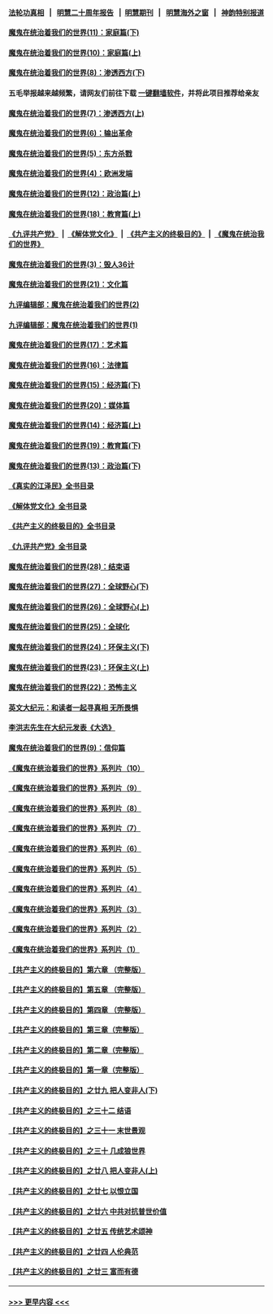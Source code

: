 #### [法轮功真相](https://github.com/gfw-breaker/truth/blob/master/README.md?t=0) &nbsp;&nbsp;|&nbsp;&nbsp; [明慧二十周年报告](https://github.com/gfw-breaker/mh-reports/blob/master/README.md?t=0) &nbsp;&nbsp;|&nbsp;&nbsp;[明慧期刊](https://github.com/gfw-breaker/mh-qikan) &nbsp;&nbsp;|&nbsp;&nbsp; [明慧海外之窗](https://github.com/gfw-breaker/mh-news/blob/master/README.md?t=0) &nbsp;&nbsp;|&nbsp;&nbsp; [神韵特别报道](https://github.com/gfw-breaker/mh-news/blob/master/shenyun.md?t=0)
#### [魔鬼在统治着我们的世界(11)：家庭篇(下)](../pages/nsc422/n10440961.md?t=01151843) 
#### [魔鬼在统治着我们的世界(10)：家庭篇(上)](../pages/nsc422/n10435448.md?t=01151843) 
#### [魔鬼在统治着我们的世界(8)：渗透西方(下)](../pages/nsc422/n10429603.md?t=01151843) 
#### 五毛举报越来越频繁，请网友们前往下载 [一键翻墙软件](https://github.com/gfw-breaker/ssr-accounts)，并将此项目推荐给亲友
#### [魔鬼在统治着我们的世界(7)：渗透西方(上)](../pages/nsc422/n10426013.md?t=01151843) 
#### [魔鬼在统治着我们的世界(6)：输出革命](../pages/nsc422/n10421536.md?t=01151843) 
#### [魔鬼在统治着我们的世界(5)：东方杀戮](../pages/nsc422/n10417707.md?t=01151843) 
#### [魔鬼在统治着我们的世界(4)：欧洲发端](../pages/nsc422/n10414890.md?t=01151843) 
#### [魔鬼在统治着我们的世界(12)：政治篇(上)](../pages/nsc422/n10444576.md?t=01151843) 
#### [魔鬼在统治着我们的世界(18)：教育篇(上)](../pages/nsc422/n10526970.md?t=01151843) 
#### [《九评共产党》](https://github.com/begood0513/9ping.md/blob/master/README.md) &nbsp;|&nbsp; [《解体党文化》](../../../../jtdwh.md/blob/master/README.md)  &nbsp;|&nbsp; [《共产主义的终极目的》](../../../../gczydzjmd.md/blob/master/README.md) &nbsp;|&nbsp; [《魔鬼在统治我们的世界》](../../../../mgztzwmdsj.md/blob/master/README.md) 
#### [魔鬼在统治着我们的世界(3)：毁人36计](../pages/nsc422/n10411583.md?t=01151843) 
#### [魔鬼在统治着我们的世界(21)：文化篇](../pages/nsc422/n10597706.md?t=01151843) 
#### [九评编辑部：魔鬼在统治着我们的世界(2)](../pages/nsc422/n10410036.md?t=01151843) 
#### [九评编辑部：魔鬼在统治着我们的世界(1)](../pages/nsc422/n10406825.md?t=01151843) 
#### [魔鬼在统治着我们的世界(17)：艺术篇](../pages/nsc422/n10499093.md?t=01151843) 
#### [魔鬼在统治着我们的世界(16)：法律篇](../pages/nsc422/n10485969.md?t=01151843) 
#### [魔鬼在统治着我们的世界(15)：经济篇(下)](../pages/nsc422/n10469975.md?t=01151843) 
#### [魔鬼在统治着我们的世界(20)：媒体篇](../pages/nsc422/n10586579.md?t=01151843) 
#### [魔鬼在统治着我们的世界(14)：经济篇(上)](../pages/nsc422/n10457370.md?t=01151843) 
#### [魔鬼在统治着我们的世界(19)：教育篇(下)](../pages/nsc422/n10564808.md?t=01151843) 
#### [魔鬼在统治着我们的世界(13)：政治篇(下)](../pages/nsc422/n10448270.md?t=01151843) 
#### [《真实的江泽民》全书目录](../pages/nsc422/n13721399.md?t=01151843) 
#### [《解体党文化》全书目录](../pages/nsc422/n13721157.md?t=01151843) 
#### [《共产主义的终极目的》全书目录](../pages/nsc422/n13721048.md?t=01151843) 
#### [《九评共产党》全书目录](../pages/nsc422/n13708085.md?t=01151843) 
#### [魔鬼在统治着我们的世界(28)：结束语](../pages/nsc422/n10936246.md?t=01151843) 
#### [魔鬼在统治着我们的世界(27)：全球野心(下)](../pages/nsc422/n10928319.md?t=01151843) 
#### [魔鬼在统治着我们的世界(26)：全球野心(上)](../pages/nsc422/n10900318.md?t=01151843) 
#### [魔鬼在统治着我们的世界(25)：全球化](../pages/nsc422/n10788205.md?t=01151843) 
#### [魔鬼在统治着我们的世界(24)：环保主义(下)](../pages/nsc422/n10695307.md?t=01151843) 
#### [魔鬼在统治着我们的世界(23)：环保主义(上)](../pages/nsc422/n10688613.md?t=01151843) 
#### [魔鬼在统治着我们的世界(22)：恐怖主义](../pages/nsc422/n10614727.md?t=01151843) 
#### [英文大纪元：和读者一起寻真相 无所畏惧](../pages/nsc422/n12542027.md?t=01151843) 
#### [李洪志先生在大纪元发表《大选》](../pages/nsc422/n12534746.md?t=01151843) 
#### [魔鬼在统治着我们的世界(9)：信仰篇](../pages/nsc422/n10432159.md?t=01151843) 
#### [《魔鬼在统治着我们的世界》系列片（10）](../pages/nsc422/n12292670.md?t=01151843) 
#### [《魔鬼在统治着我们的世界》系列片（9）](../pages/nsc422/n12290859.md?t=01151843) 
#### [《魔鬼在统治着我们的世界》系列片（8）](../pages/nsc422/n12287445.md?t=01151843) 
#### [《魔鬼在统治着我们的世界》系列片（7）](../pages/nsc422/n12283425.md?t=01151843) 
#### [《魔鬼在统治着我们的世界》系列片（6）](../pages/nsc422/n12282314.md?t=01151843) 
#### [《魔鬼在统治着我们的世界》系列片（5）](../pages/nsc422/n12281419.md?t=01151843) 
#### [《魔鬼在统治着我们的世界》系列片（4）](../pages/nsc422/n12274024.md?t=01151843) 
#### [《魔鬼在统治着我们的世界》系列片（3）](../pages/nsc422/n12271322.md?t=01151843) 
#### [《魔鬼在统治着我们的世界》系列片（2）](../pages/nsc422/n12269049.md?t=01151843) 
#### [《魔鬼在统治着我们的世界》系列片（1）](../pages/nsc422/n12267575.md?t=01151843) 
#### [【共产主义的终极目的】第六章 （完整版）](../pages/nsc422/n11428913.md?t=01151843) 
#### [【共产主义的终极目的】第五章 （完整版）](../pages/nsc422/n11428912.md?t=01151843) 
#### [【共产主义的终极目的】第四章 （完整版）](../pages/nsc422/n11428907.md?t=01151843) 
#### [【共产主义的终极目的】第三章（完整版）](../pages/nsc422/n11428848.md?t=01151843) 
#### [【共产主义的终极目的】第二章（完整版）](../pages/nsc422/n11428831.md?t=01151843) 
#### [【共产主义的终极目的】第一章（完整版）](../pages/nsc422/n11417651.md?t=01151843) 
#### [【共产主义的终极目的】之廿九 把人变非人(下)](../pages/nsc422/n11344140.md?t=01151843) 
#### [【共产主义的终极目的】之三十二 结语](../pages/nsc422/n11360535.md?t=01151843) 
#### [【共产主义的终极目的】之三十一 末世景观](../pages/nsc422/n11351129.md?t=01151843) 
#### [【共产主义的终极目的】之三十 几成狼世界](../pages/nsc422/n11348280.md?t=01151843) 
#### [【共产主义的终极目的】之廿八 把人变非人(上)](../pages/nsc422/n11340492.md?t=01151843) 
#### [【共产主义的终极目的】之廿七 以恨立国](../pages/nsc422/n11336944.md?t=01151843) 
#### [【共产主义的终极目的】之廿六 中共对抗普世价值](../pages/nsc422/n11324785.md?t=01151843) 
#### [【共产主义的终极目的】之廿五 传统艺术颂神](../pages/nsc422/n11296396.md?t=01151843) 
#### [【共产主义的终极目的】之廿四 人伦典范](../pages/nsc422/n11296397.md?t=01151843) 
#### [【共产主义的终极目的】之廿三 富而有德](../pages/nsc422/n11283598.md?t=01151843) 

----
#### [ >>> 更早内容 <<< ](../indexes/nsc422-earlier.md)
